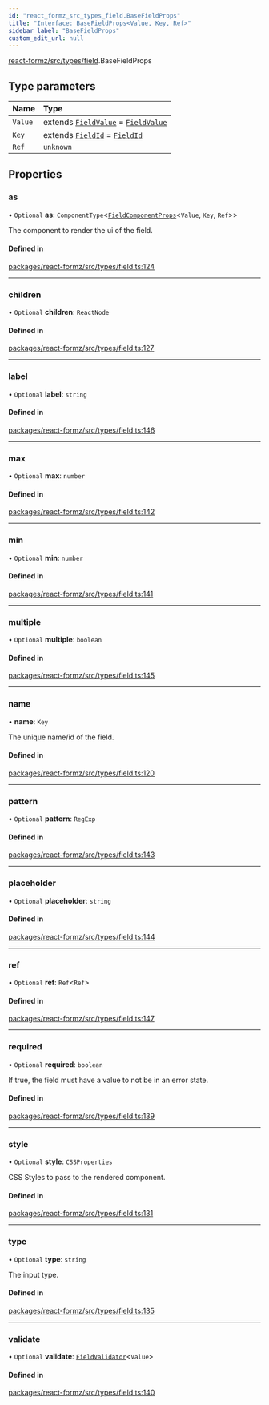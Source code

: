 ```yaml
---
id: "react_formz_src_types_field.BaseFieldProps"
title: "Interface: BaseFieldProps<Value, Key, Ref>"
sidebar_label: "BaseFieldProps"
custom_edit_url: null
---
```


[react-formz/src/types/field](../modules/react_formz_src_types_field.md).BaseFieldProps

## Type parameters

| Name | Type |
| :------ | :------ |
| `Value` | extends [`FieldValue`](../modules/react_formz_src_types_field.md#fieldvalue) = [`FieldValue`](../modules/react_formz_src_types_field.md#fieldvalue) |
| `Key` | extends [`FieldId`](../modules/react_formz_src_types_field.md#fieldid) = [`FieldId`](../modules/react_formz_src_types_field.md#fieldid) |
| `Ref` | `unknown` |

## Properties

### as

• `Optional` **as**: `ComponentType`<[`FieldComponentProps`](../modules/react_formz_src_types_field.md#fieldcomponentprops)<`Value`, `Key`, `Ref`\>\>

The component to render the ui of the field.

#### Defined in

[packages/react-formz/src/types/field.ts:124](https://github.com/ZerryStack/react-formz/blob/main/packages/react-formz/src/types/field.ts#L124)

___

### children

• `Optional` **children**: `ReactNode`

#### Defined in

[packages/react-formz/src/types/field.ts:127](https://github.com/ZerryStack/react-formz/blob/main/packages/react-formz/src/types/field.ts#L127)

___

### label

• `Optional` **label**: `string`

#### Defined in

[packages/react-formz/src/types/field.ts:146](https://github.com/ZerryStack/react-formz/blob/main/packages/react-formz/src/types/field.ts#L146)

___

### max

• `Optional` **max**: `number`

#### Defined in

[packages/react-formz/src/types/field.ts:142](https://github.com/ZerryStack/react-formz/blob/main/packages/react-formz/src/types/field.ts#L142)

___

### min

• `Optional` **min**: `number`

#### Defined in

[packages/react-formz/src/types/field.ts:141](https://github.com/ZerryStack/react-formz/blob/main/packages/react-formz/src/types/field.ts#L141)

___

### multiple

• `Optional` **multiple**: `boolean`

#### Defined in

[packages/react-formz/src/types/field.ts:145](https://github.com/ZerryStack/react-formz/blob/main/packages/react-formz/src/types/field.ts#L145)

___

### name

• **name**: `Key`

The unique name/id of the field.

#### Defined in

[packages/react-formz/src/types/field.ts:120](https://github.com/ZerryStack/react-formz/blob/main/packages/react-formz/src/types/field.ts#L120)

___

### pattern

• `Optional` **pattern**: `RegExp`

#### Defined in

[packages/react-formz/src/types/field.ts:143](https://github.com/ZerryStack/react-formz/blob/main/packages/react-formz/src/types/field.ts#L143)

___

### placeholder

• `Optional` **placeholder**: `string`

#### Defined in

[packages/react-formz/src/types/field.ts:144](https://github.com/ZerryStack/react-formz/blob/main/packages/react-formz/src/types/field.ts#L144)

___

### ref

• `Optional` **ref**: `Ref`<`Ref`\>

#### Defined in

[packages/react-formz/src/types/field.ts:147](https://github.com/ZerryStack/react-formz/blob/main/packages/react-formz/src/types/field.ts#L147)

___

### required

• `Optional` **required**: `boolean`

If true, the field must have a value to not be in an error state.

#### Defined in

[packages/react-formz/src/types/field.ts:139](https://github.com/ZerryStack/react-formz/blob/main/packages/react-formz/src/types/field.ts#L139)

___

### style

• `Optional` **style**: `CSSProperties`

CSS Styles to pass to the rendered component.

#### Defined in

[packages/react-formz/src/types/field.ts:131](https://github.com/ZerryStack/react-formz/blob/main/packages/react-formz/src/types/field.ts#L131)

___

### type

• `Optional` **type**: `string`

The input type.

#### Defined in

[packages/react-formz/src/types/field.ts:135](https://github.com/ZerryStack/react-formz/blob/main/packages/react-formz/src/types/field.ts#L135)

___

### validate

• `Optional` **validate**: [`FieldValidator`](../modules/react_formz_src_types_field.md#fieldvalidator)<`Value`\>

#### Defined in

[packages/react-formz/src/types/field.ts:140](https://github.com/ZerryStack/react-formz/blob/main/packages/react-formz/src/types/field.ts#L140)
